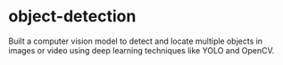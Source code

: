 # object-detection
Built a computer vision model to detect and locate multiple objects in images or video using deep learning techniques like YOLO and OpenCV.
